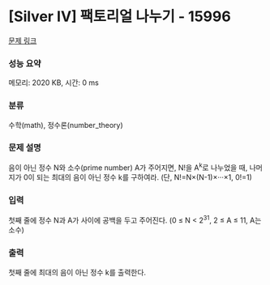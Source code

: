 # [Silver IV] 팩토리얼 나누기 - 15996 

[문제 링크](https://www.acmicpc.net/problem/15996) 

### 성능 요약

메모리: 2020 KB, 시간: 0 ms

### 분류

수학(math), 정수론(number_theory)

### 문제 설명

<p>음이 아닌 정수 N와 소수(prime number) A가 주어지면, N!을 A<sup>k</sup>로 나누었을 때, 나머지가 0이 되는 최대의 음이 아닌 정수 k를 구하여라. (단, N!=N×(N-1)×···×1, 0!=1)</p>

### 입력 

 <p>첫째 줄에 정수 N과 A가 사이에 공백을 두고 주어진다. (0 ≤ N < 2<sup>31</sup>, 2 ≤ A ≤ 11, A는 소수)</p>

### 출력 

 <p>첫째 줄에 최대의 음이 아닌 정수 k를 출력한다.</p>


